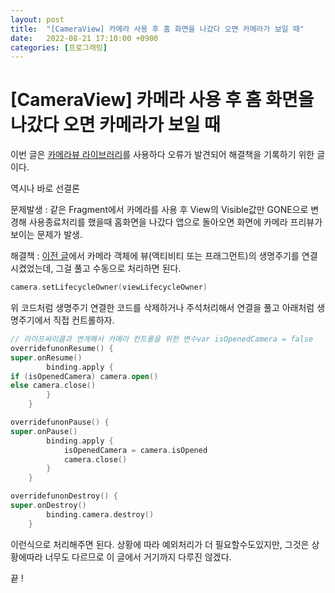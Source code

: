 ```yaml
---
layout: post
title:  "[CameraView] 카메라 사용 후 홈 화면을 나갔다 오면 카메라가 보일 때"
date:   2022-08-21 17:10:00 +0900
categories: [프로그래밍]
---
```

# [CameraView] 카메라 사용 후 홈 화면을 나갔다 오면 카메라가 보일 때

이번 글은 [카메라뷰 라이브러리](https://natario1.github.io/CameraView/home)를 사용하다 오류가 발견되어 해결책을 기록하기 위한 글이다.

역시나 바로 선결론

문제발생 : 같은 Fragment에서 카메라를 사용 후 View의 Visible값만 GONE으로 변경해 사용종료처리를 했을때 홈화면을 나갔다 앱으로 돌아오면 화면에 카메라 프리뷰가 보이는 문제가 발생.

해결책 : [이전 글](https://ppost.tistory.com/entry/CameraView-%EC%82%AC%EC%9A%A9%ED%95%98%EA%B8%B0-%EC%89%AC%EC%9A%B4-%EC%B9%B4%EB%A9%94%EB%9D%BC-%EB%9D%BC%EC%9D%B4%EB%B8%8C%EB%9F%AC%EB%A6%AC-%EA%B8%B0%EB%B3%B8-%EC%82%AC%EC%9A%A9%EB%B2%95)에서 카메라 객체에 뷰(액티비티 또는 프래그먼트)의 생명주기를 연결시켰었는데, 그걸 풀고 수동으로 처리하면 된다.

```kotlin
camera.setLifecycleOwner(viewLifecycleOwner)
```

위 코드처럼 생명주기 연결한 코드를 삭제하거나 주석처리해서 연결을 풀고 아래처럼 생명주기에서 직접 컨트롤하자.

```kotlin
// 라이프싸이클과 연계해서 카메라 컨트롤을 위한 변수var isOpenedCamera = false
overridefunonResume() {
super.onResume()
        binding.apply {
if (isOpenedCamera) camera.open()
else camera.close()
        }
    }

overridefunonPause() {
super.onPause()
        binding.apply {
            isOpenedCamera = camera.isOpened
            camera.close()
        }
    }

overridefunonDestroy() {
super.onDestroy()
        binding.camera.destroy()
    }
```

이런식으로 처리해주면 된다. 상황에 따라 예외처리가 더 필요할수도있지만, 그것은 상황에따라 너무도 다르므로 이 글에서 거기까지 다루진 않겠다.

끝 !